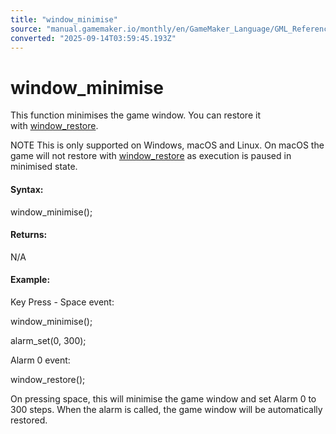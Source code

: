 ```yaml
---
title: "window_minimise"
source: "manual.gamemaker.io/monthly/en/GameMaker_Language/GML_Reference/Cameras_And_Display/The_Game_Window/window_minimise.htm"
converted: "2025-09-14T03:59:45.193Z"
---
```


# window\_minimise

This function minimises the game window. You can restore it with [window\_restore](window_restore.md).

NOTE This is only supported on Windows, macOS and Linux. On macOS the game will not restore with [window\_restore](window_restore.md) as execution is paused in minimised state.

#### Syntax:

window\_minimise();

#### Returns:

N/A

#### Example:

Key Press - Space event:

window\_minimise();

alarm\_set(0, 300);

Alarm 0 event:

window\_restore();

On pressing space, this will minimise the game window and set Alarm 0 to 300 steps. When the alarm is called, the game window will be automatically restored.